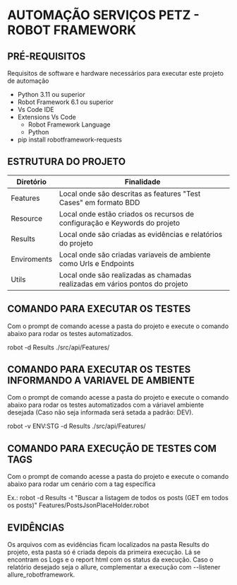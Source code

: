 # AUTOMAÇÃO SERVIÇOS PETZ - ROBOT FRAMEWORK
## PRÉ-REQUISITOS
Requisitos de software e hardware necessários para executar este projeto de automação

* Python 3.11 ou superior
* Robot Framework 6.1 ou superior
* Vs Code IDE
* Extensions Vs Code
    * Robot Framework Language
    * Python
* pip install robotframework-requests    

## ESTRUTURA DO PROJETO

| Diretório                         | Finalidade                                                                                                 | 
|--------------------------------|------------------------------------------------------------------------------------------------------------|
| Features           | Local onde são descritas as features "Test Cases" em formato BDD                                           |
| Resource             | Local onde estão criados os recursos de configuração e Keywords do projeto                                                           |
| Results             | Local onde são criadas as evidências e relatórios do projeto                                        |
| Enviroments             | Local onde são criadas variaveis de ambiente como Urls e Endpoints                                        |
| Utils|    Local onde são realizadas as chamadas realizadas em vários pontos do projeto                  |


## COMANDO PARA EXECUTAR OS TESTES

Com o prompt de comando acesse a pasta do projeto e execute o comando abaixo para rodar os testes automatizados.

robot -d Results ./src/api/Features/


## COMANDO PARA EXECUTAR OS TESTES INFORMANDO A VARIAVEL DE AMBIENTE

Com o prompt de comando acesse a pasta do projeto e execute o comando abaixo para rodar os testes automatizados com a váriavel ambiente desejada (Caso não seja informada será setada a padrão: DEV).

robot -v ENV:STG -d Results ./src/api/Features/

## COMANDO PARA EXECUÇÃO DE TESTES COM TAGS

Com o prompt de comando acesse a pasta do projeto e execute o comando abaixo para rodar um cenário com a tag específica

Ex.:
robot -d Results -t "Buscar a listagem de todos os posts (GET em todos os posts)" Features/PostsJsonPlaceHolder.robot

## EVIDÊNCIAS
Os arquivos com as evidências ficam localizados na pasta Results do projeto, esta pasta só é criada depois da primeira execução. Lá se encontram os Logs e o report html com os status da execução. Caso o relatório desejado seja o allure, complementar a execução com --listener allure_robotframework.
